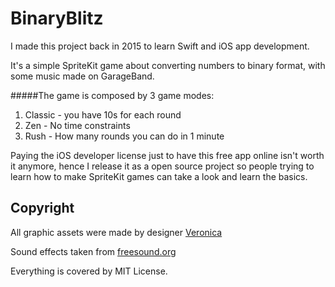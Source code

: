 # BinaryBlitz

I made this project back in 2015 to learn Swift and iOS app development.

It's a simple SpriteKit game about converting numbers to binary format, with some music made on GarageBand.


#####The game is composed by 3 game modes:
1. Classic - you have 10s for each round
2. Zen - No time constraints
3. Rush - How many rounds you can do in 1 minute

Paying the iOS developer license just to have this free app online isn't worth it anymore, hence I release it as a open source project so people trying to learn how to make SpriteKit games can take a look and learn the basics.

## Copyright
All graphic assets were made by designer  [Veronica](http://veronica-design.eu/)

Sound effects taken from [freesound.org](https://freesound.org)

Everything is covered by MIT License.